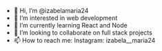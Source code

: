 - 👋 Hi, I’m @izabelamaria24
- 👀 I’m interested in web development
- 🌱 I’m currently learning React and Node
- 💞️ I’m looking to collaborate on full stack projects
- 📫 How to reach me: 
   Instagram: izabela__maria24

<!---
izabelamaria24/izabelamaria24 is a ✨ special ✨ repository because its `README.md` (this file) appears on your GitHub profile.
You can click the Preview link to take a look at your changes.
--->
